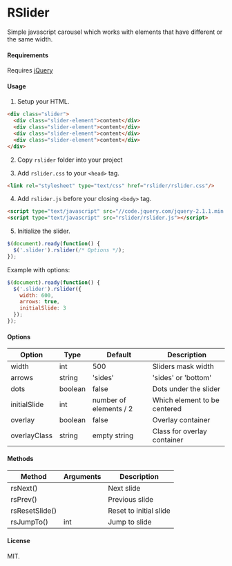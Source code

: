 RSlider
======

Simple javascript carousel which works with elements that have different or the same width.

#### Requirements

Requires [jQuery](http://jquery.com/)
 
 
#### Usage

1. Setup your HTML.

  ```html
  <div class="slider">
    <div class="slider-element">content</div>
    <div class="slider-element">content</div>
    <div class="slider-element">content</div>
    <div class="slider-element">content</div>
  </div>
  ```
2. Copy `rslider` folder into your project
 
3. Add `rslider.css` to your `<head>` tag.

  ```html
  <link rel="stylesheet" type="text/css" href="rslider/rslider.css"/>
  ```

4. Add `rslider.js` before your closing `<body>` tag.

  ```html
  <script type="text/javascript" src="//code.jquery.com/jquery-2.1.1.min.js"></script>
  <script type="text/javascript" src="rslider/rslider.js"></script>
  ```

5. Initialize the slider.

  ```javascript
  $(document).ready(function() {
    $('.slider').rslider(/* Options */);
  });
  ```
  Example with options:
  ```javascript
  $(document).ready(function() {
    $('.slider').rslider({
      width: 600,
      arrows: true,
      initialSlide: 3
    });
  });
  ```
 
#### Options
  Option | Type | Default | Description
  ------ | ---- | ------- | -----------
  width  | int  | 500     | Sliders mask width
  arrows  | string | 'sides' | 'sides' or 'bottom' 
  dots  | boolean | false | Dots under the slider 
  initialSlide | int | number of elements / 2 | Which element to be centered
  overlay | boolean | false | Overlay container
  overlayClass | string | empty string | Class for overlay container


#### Methods
  Method | Arguments | Description
  ------ | --------- | -----------
  rsNext() | | Next slide
  rsPrev() | | Previous slide
  rsResetSlide() | | Reset to initial slide
  rsJumpTo() | int | Jump to slide
 
#### License
  MIT.
 
